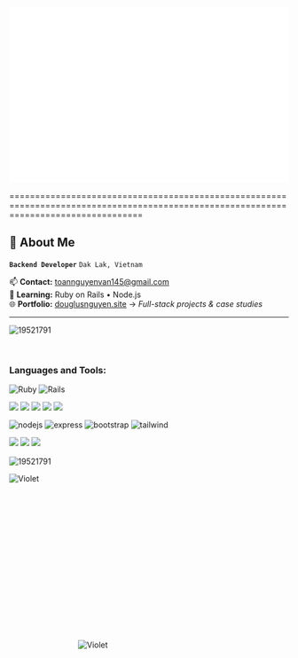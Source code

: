 <p>
  <img src="douglus.svg" width="1200" alt="douglus test" />
</p>
======================================================================================================================================

## 🚀 About Me

**`Backend Developer`** `Dak Lak, Vietnam`

📫 **Contact:** [toannguyenvan145@gmail.com](mailto:toannguyenvan145@gmail.com)  
🎯 **Learning:** Ruby on Rails • Node.js  
🌐 **Portfolio:** [douglusnguyen.site](https://douglusnguyen.site) → *Full-stack projects & case studies*

-----------------

<p align="left"> <img src="https://komarev.com/ghpvc/?username=19521791&label=Profile%20views&color=0e75b6&style=flat" alt="19521791" /> </p>

<p align="left"> <a href="https://twitter.com/" target="blank"><img src="https://img.shields.io/twitter/follow/?logo=twitter&style=for-the-badge" alt="" /></a> </p>

<p align="left">
</p>
<h3 align="left">Languages and Tools:</h3>
<p align="left"> 

  <img src="https://img.shields.io/badge/Ruby-CC342D?style=for-the-badge&logo=ruby&logoColor=white" alt="Ruby">

  <img src="https://img.shields.io/badge/Ruby_on_Rails-CC0000?style=for-the-badge&logo=ruby-on-rails&logoColor=white" alt="Rails">

</p>

<p>
  <img src="https://img.shields.io/badge/python-%231572B6.svg?style=for-the-badge&logo=python&logoColor=ffdd54"/> 

  <img src="https://img.shields.io/badge/numpy-%23013243.svg?style=for-the-badge&logo=numpy&logoColor=white" /> 

  <img src="https://img.shields.io/badge/scikit--learn-%23F7931E.svg?style=for-the-badge&logo=scikit-learn&logoColor=white"/> 

  <img src="https://img.shields.io/badge/TensorFlow-%23FF6F00.svg?style=for-the-badge&logo=TensorFlow&logoColor=white"/> 

  <img src="https://img.shields.io/badge/seaborn-FCC624.svg?style=for-the-badge&logo=opencv&logoColor=black" /> 
</p>

<p>

  <img src="https://img.shields.io/badge/node.js-6DA55F?style=for-the-badge&logo=node.js&logoColor=white" alt="nodejs" >

  <img src="https://img.shields.io/badge/express.js-%23404d59.svg?style=for-the-badge&logo=express&logoColor=%2361DAFB" alt="express">

  <img src="https://img.shields.io/badge/bootstrap-%23563D7C.svg?style=for-the-badge&logo=bootstrap&logoColor=white" alt="bootstrap">

  <img src="https://img.shields.io/badge/tailwindcss-%2338B2AC.svg?style=for-the-badge&logo=tailwind-css&logoColor=white" alt="tailwind">

</p>
<p>
  <img src="https://img.shields.io/badge/javascript-%23323330.svg?style=for-the-badge&logo=javascript&logoColor=%23F7DF1E"/> 

  <img src="https://img.shields.io/badge/css3-%231572B6.svg?style=for-the-badge&logo=css3&logoColor=white"/> 

  <img src="https://img.shields.io/badge/html5-%23E34F26.svg?style=for-the-badge&logo=html5&logoColor=white"/> 
</p>



<p><img align="center" src="https://github-readme-streak-stats.herokuapp.com/?user=19521791&" alt="19521791" /></p>
<p><img align="left" alt="Violet" width="380" height="300" src="https://kenh14cdn.com/2017/10-1512978642701.gif"></p>
<p><img align="right" alt="Violet" width="380" height="300" src="https://www.icegif.com/wp-content/uploads/icegif-1721.gif"></p>



